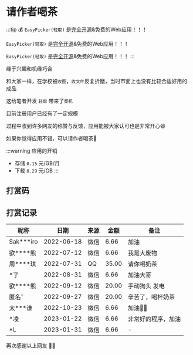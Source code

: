# 请作者喝茶

:::tip 💰
`EasyPicker(轻取)` 是[完全开源](https://github.com/ATQQ/easypicker2-client)&免费的Web应用！！！

`EasyPicker(轻取)` 是[完全开源](https://github.com/ATQQ/easypicker2-client)&免费的Web应用！！！

`EasyPicker(轻取)` 是[完全开源](https://github.com/ATQQ/easypicker2-client)&免费的Web应用！！！
:::

缘于兴趣和机缘巧合

和大家一样，在学校被`收图`，`收文件`反复折磨，当时市面上也没有比较合适好用的成品

这给笔者开发 `轻取` 带来了`契机`

目前注册用户已经有了一定规模

过程中收到许多网友的称赞与反馈，应用能被大家认可也是非常开心😄

如果你觉得应用不错，可以请作者喝茶🍵

:::warning 应用的开销
* 存储 `0.15` 元/GB/月
* 下载 `0.29` 元/GB
:::

## 打赏码
<Praise />

## 打赏记录
| 昵称      | 日期       | 来源 | 金额  | 备注               |
| --------- | ---------- | ---- | ----- | ------------------ |
| Sak***iro | 2022-06-18 | 微信 | 6.66  | 加油               |
| 欲****熊  | 2022-07-12 | 微信 | 6.66  | 我是大废物         |
| 周****琪  | 2022-07-31 | QQ   | 35.00 | 请你喝奶茶         |
| *了       | 2022-08-31 | 微信 | 6.66  | 加油大哥           |
| 欲****熊  | 2022-09-12 | 微信 | 20.00 | 手动狗头 发电      |
| 匿名˝     | 2022-09-27 | 微信 | 20.00 | 辛苦了，喝杯奶茶   |
| 太***谦   | 2022-10-23 | 微信 | 6.66  | 加油💪🏻              |
| *凌       | 2023-01-22 | 微信 | 6.66  | 非常好的程序，加油 |
| *L        | 2023-01-31 | 微信 | 6.66  | -                  |


再次感谢以上网友 💐💐